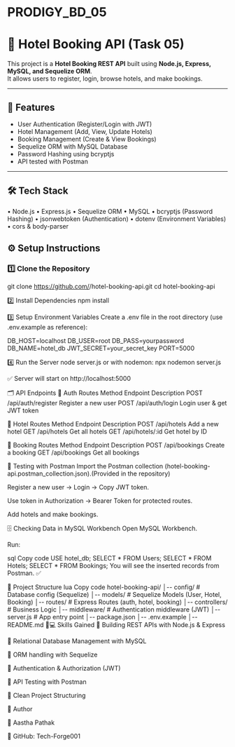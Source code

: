 # PRODIGY_BD_05

# 🏨 Hotel Booking API (Task 05)

This project is a **Hotel Booking REST API** built using **Node.js, Express, MySQL, and Sequelize ORM**.  
It allows users to register, login, browse hotels, and make bookings.  

---

## 🚀 Features
- User Authentication (Register/Login with JWT)
- Hotel Management (Add, View, Update Hotels)
- Booking Management (Create & View Bookings)
- Sequelize ORM with MySQL Database
- Password Hashing using bcryptjs
- API tested with Postman

---

## 🛠 Tech Stack
•	Node.js
•	Express.js
•	Sequelize ORM
•	MySQL
•	bcryptjs (Password Hashing)
•	jsonwebtoken (Authentication)
•	dotenv (Environment Variables)
•	cors & body-parser

## ⚙️ Setup Instructions

### 1️⃣ Clone the Repository
git clone https://github.com/<your-username>/hotel-booking-api.git
cd hotel-booking-api

2️⃣ Install Dependencies
npm install

3️⃣ Setup Environment Variables
Create a .env file in the root directory (use .env.example as reference):

DB_HOST=localhost
DB_USER=root
DB_PASS=yourpassword
DB_NAME=hotel_db
JWT_SECRET=your_secret_key
PORT=5000

4️⃣ Run the Server
node server.js
or with nodemon:
npx nodemon server.js

✅ Server will start on http://localhost:5000

🗂 API Endpoints
🔑 Auth Routes
Method	Endpoint	Description
POST	/api/auth/register	Register a new user
POST	/api/auth/login	Login user & get JWT token

🏨 Hotel Routes
Method	Endpoint	Description
POST	/api/hotels	Add a new hotel
GET	/api/hotels	Get all hotels
GET	/api/hotels/:id	Get hotel by ID

📑 Booking Routes
Method	Endpoint	Description
POST	/api/bookings	Create a booking
GET	/api/bookings	Get all bookings

📝 Testing with Postman
Import the Postman collection (hotel-booking-api.postman_collection.json).(Provided in the repository)

Register a new user → Login → Copy JWT token.

Use token in Authorization → Bearer Token for protected routes.

Add hotels and make bookings.

🗄 Checking Data in MySQL Workbench
Open MySQL Workbench.

Run:

sql
Copy code
USE hotel_db;
SELECT * FROM Users;
SELECT * FROM Hotels;
SELECT * FROM Bookings;
You will see the inserted records from Postman. ✅

📂 Project Structure
lua
Copy code
hotel-booking-api/
│-- config/           # Database config (Sequelize)
│-- models/           # Sequelize Models (User, Hotel, Booking)
│-- routes/           # Express Routes (auth, hotel, booking)
│-- controllers/      # Business Logic
│-- middleware/       # Authentication middleware (JWT)
│-- server.js         # App entry point
│-- package.json
│-- .env.example
│-- README.md
👨💻 Skills Gained
	Building REST APIs with Node.js & Express

	Relational Database Management with MySQL

	ORM handling with Sequelize

	Authentication & Authorization (JWT)

	API Testing with Postman

	Clean Project Structuring


📌 Author

👤 Aastha Pathak

🔗 GitHub: Tech-Forge001



